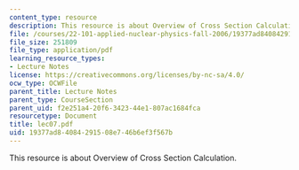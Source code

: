 ```yaml
---
content_type: resource
description: This resource is about Overview of Cross Section Calculation.
file: /courses/22-101-applied-nuclear-physics-fall-2006/19377ad84084291508e746b6ef3f567b_lec07.pdf
file_size: 251809
file_type: application/pdf
learning_resource_types:
- Lecture Notes
license: https://creativecommons.org/licenses/by-nc-sa/4.0/
ocw_type: OCWFile
parent_title: Lecture Notes
parent_type: CourseSection
parent_uid: f2e251a4-20f6-3423-44e1-807ac1684fca
resourcetype: Document
title: lec07.pdf
uid: 19377ad8-4084-2915-08e7-46b6ef3f567b
---
```

This resource is about Overview of Cross Section Calculation.